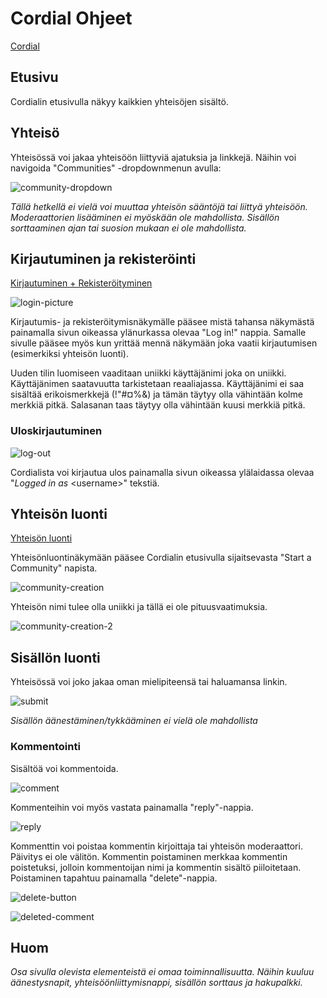 # Cordial Ohjeet

[Cordial](http://cordial-.herokuapp.com/)

## Etusivu

Cordialin etusivulla näkyy kaikkien yhteisöjen sisältö.

## Yhteisö

Yhteisössä voi jakaa yhteisöön liittyviä ajatuksia ja linkkejä. Näihin voi navigoida "Communities" -dropdownmenun avulla:

![community-dropdown](https://i.imgur.com/jDdE7Jv.png)

_Tällä hetkellä ei vielä voi muuttaa yhteisön sääntöjä tai liittyä yhteisöön. Moderaattorien lisääminen ei myöskään ole mahdollista. Sisällön sorttaaminen ajan tai suosion mukaan ei ole mahdollista._

## Kirjautuminen ja rekisteröinti

[Kirjautuminen + Rekisteröityminen](http://cordial-.herokuapp.com/login)

![login-picture](https://i.imgur.com/w1of55H.png)

Kirjautumis- ja rekisteröitymisnäkymälle pääsee mistä tahansa näkymästä painamalla sivun oikeassa ylänurkassa olevaa "Log in!" nappia. Samalle sivulle pääsee myös kun yrittää mennä näkymään joka vaatii kirjautumisen (esimerkiksi yhteisön luonti).

Uuden tilin luomiseen vaaditaan uniikki käyttäjänimi joka on uniikki. Käyttäjänimen saatavuutta tarkistetaan reaaliajassa. Käyttäjänimi ei saa sisältää erikoismerkkejä (!"#¤%&) ja tämän täytyy olla vähintään kolme merkkiä pitkä. Salasanan taas täytyy olla vähintään kuusi merkkiä pitkä.

### Uloskirjautuminen

![log-out](https://i.imgur.com/ZsPmJXy.png)

Cordialista voi kirjautua ulos painamalla sivun oikeassa ylälaidassa olevaa "_Logged in as_ \<username\>" tekstiä.

## Yhteisön luonti

[Yhteisön luonti](http://cordial-.herokuapp.com/create)

Yhteisönluontinäkymään pääsee Cordialin etusivulla sijaitsevasta "Start a Community" napista.

![community-creation](https://i.imgur.com/gWw7Kx5.png)

Yhteisön nimi tulee olla uniikki ja tällä ei ole pituusvaatimuksia.

![community-creation-2](https://i.imgur.com/N1SCBE2.png)

## Sisällön luonti

Yhteisössä voi joko jakaa oman mielipiteensä tai haluamansa linkin.

![submit](https://i.imgur.com/KHIJx2N.png)

_Sisällön äänestäminen/tykkääminen ei vielä ole mahdollista_

### Kommentointi

Sisältöä voi kommentoida.

![comment](https://i.imgur.com/Qd3imYl.png)

Kommenteihin voi myös vastata painamalla "reply"-nappia.

![reply](https://i.imgur.com/gOpOYRB.png)

Kommenttin voi poistaa kommentin kirjoittaja tai yhteisön moderaattori. Päivitys ei ole välitön. Kommentin poistaminen merkkaa kommentin poistetuksi, jolloin kommentoijan nimi ja kommentin sisältö piiloitetaan. Poistaminen tapahtuu painamalla "delete"-nappia.

![delete-button](https://i.imgur.com/bXjva5M.png)

![deleted-comment](https://i.imgur.com/TzD4RSV.png)

## Huom

_Osa sivulla olevista elementeistä ei omaa toiminnallisuutta. Näihin kuuluu äänestysnapit, yhteisöönliittymisnappi, sisällön sorttaus ja hakupalkki._